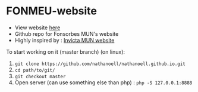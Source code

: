 # FONMEU-website

- View website [here](https://nathanoell.github.io)
- Github repo for Fonsorbes MUN's website
- Highly inspired by : [Invicta MUN website](https://github.com/SujanPrasadPandey/Invicta-MUN)



To start working on it (master branch) (on linux): 

1. `git clone https://github.com/nathanoell/nathanoell.github.io.git`
2. `cd path/to/git/`
3. `git checkout master`
4. Open server (can use something else than php) : `php -S 127.0.0.1:8888`



